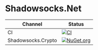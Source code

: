 # Shadowsocks.Net
Channel | Status
-|-
CI | [![CI](https://github.com/HMBSbige/Shadowsocks.Net/workflows/CI/badge.svg)](https://github.com/HMBSbige/Shadowsocks.Net/actions)
Shadowsocks.Crypto | [![NuGet.org](https://img.shields.io/nuget/v/Shadowsocks.Crypto.svg)](https://www.nuget.org/packages/Shadowsocks.Crypto/)
